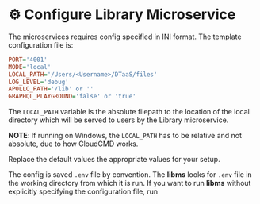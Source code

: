 # :gear: Configure Library Microservice

The microservices requires config specified in INI format.
The template configuration file is:

```ini
PORT='4001'
MODE='local'
LOCAL_PATH='/Users/<Username>/DTaaS/files'
LOG_LEVEL='debug'
APOLLO_PATH='/lib' or ''
GRAPHQL_PLAYGROUND='false' or 'true'
```

The `LOCAL_PATH` variable is the absolute filepath to the
location of the local directory which will be served to users
by the Library microservice.

**NOTE**: If running on Windows, the `LOCAL_PATH` has to be relative and not absolute,
due to how CloudCMD works.

Replace the default values the appropriate values for your setup.

The config is saved `.env` file by convention. The **libms** looks for
`.env` file in the working directory from which it is run.
If you want to run **libms** without explicitly specifying the configuration
file, run

